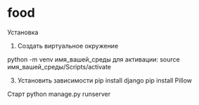 # food
Установка
1) Создать виртуальное окружение

python -m venv имя_вашей_среды
для активации:
source имя_вашей_среды/Scripts/activate

3) Установить зависимости
pip install django
pip install Pillow   

Старт
python manage.py runserver
